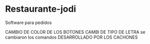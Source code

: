 # Restaurante-jodi
Software para pedidos

CAMBIO DE COLOR DE LOS BOTONES
CAMBI DE TIPO DE LETRA
se cambiaron los comandos
DESARROLLADO POR LOS CACHONES
